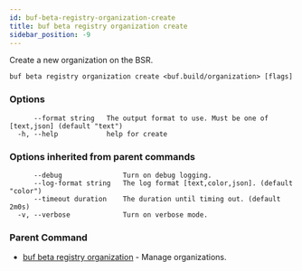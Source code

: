 ```yaml
---
id: buf-beta-registry-organization-create
title: buf beta registry organization create
sidebar_position: -9
---
```

Create a new organization on the BSR.

```
buf beta registry organization create <buf.build/organization> [flags]
```

### Options

```
      --format string   The output format to use. Must be one of [text,json] (default "text")
  -h, --help            help for create
```

### Options inherited from parent commands

```
      --debug               Turn on debug logging.
      --log-format string   The log format [text,color,json]. (default "color")
      --timeout duration    The duration until timing out. (default 2m0s)
  -v, --verbose             Turn on verbose mode.
```

### Parent Command

* [buf beta registry organization](buf-beta-registry-organization.md)	 - Manage organizations.
